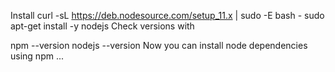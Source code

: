 Install
curl -sL https://deb.nodesource.com/setup_11.x | sudo -E bash -
sudo apt-get install -y nodejs
Check versions with

npm --version
nodejs --version
Now you can install node dependencies using npm ...
